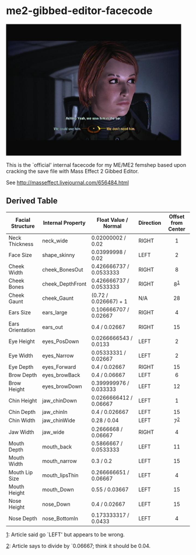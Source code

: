 # me2-gibbed-editor-facecode

<img alt="Cashmere Shepard" src="images/2008-11-26_154041.jpg" width="480px"/>

This is the \`official' internal facecode for my ME/ME2 femshep based
upon cracking the save file with Mass Effect 2 Gibbed Editor.

See http://masseffect.livejournal.com/656484.html

## Derived Table

Facial Structure | Internal Property | Float Value / Normal | Direction | Offset from Center
 --- | --- | --- | --- | :---:
Neck Thickness | neck_wide | 0.02000002 / 0.02 | RIGHT | 1
Face Size | shape_skinny | 0.03999998 / 0.02 | LEFT | 2
Cheek Width | cheek_BonesOut | 0.426666737 / 0.0533333 | RIGHT | 8
Cheek Bones | cheek_DepthFront | 0.426666737 / 0.0533333 | RIGHT | 8<sup>[1](#footnote1)</sup>
Cheek Gaunt | cheek_Gaunt | (0.72 / 0.026667) + 1 | N/A | 28
Ears Size | ears_large | 0.106666707 / 0.02667 | RIGHT | 4
Ears Orientation | ears_out | 0.4 / 0.02667 | RIGHT | 15
Eye Height | eyes_PosDown | 0.0266666543 / 0.0133 | LEFT | 2
Eye Width | eyes_Narrow | 0.05333331 / 0.02667 | LEFT | 2
Eye Depth | eyes_Forward | 0.4 / 0.02667 | RIGHT | 15
Brow Depth | eyes_browBack | 0.4 / 0.06667 | LEFT | 6
Brow Height | eyes_browDown | 0.399999976 / 0.033333 | LEFT | 12
Chin Height | jaw_chinDown | 0.0266666412 / 0.06667 | LEFT | 1
Chin Depth | jaw_chinIn | 0.4 / 0.026667 | LEFT | 15
Chin Width | jaw_chinWide | 0.28 / 0.04 | LEFT | 7<sup>[2](#footnote2)</sup>
Jaw Width | jaw_wide | 0.2666668 / 0.06667 | RIGHT | 4
Mouth Depth | mouth_back | 0.5866667 / 0.0533333 | LEFT | 11
Mouth Width | mouth_narrow | 0.3 / 0.2 | LEFT | 15
Mouth Lip Size | mouth_lipsThin | 0.266666651 / 0.06667 | LEFT | 4
Mouth Height | mouth_Down | 0.55 / 0.03667 | LEFT | 15
Nose Height | nose_Down | 0.4 / 0.02667 | LEFT | 15
Nose Depth | nose_BottomIn | 0.173333317 / 0.0433 | LEFT | 4

 
<a name="footnote1">[1](#derived-table)</a>: Article said go \`LEFT' but appears to be wrong.

<a name="footnote2">[2](#derived-table)</a>: Article says to divide by \`0.06667; think it should be 0.04.

